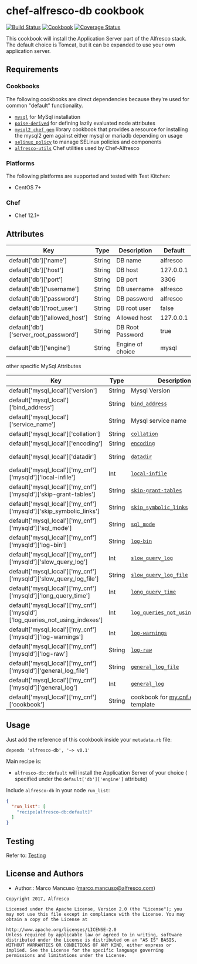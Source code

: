 # chef-alfresco-db cookbook
[![Build Status](https://travis-ci.org/Alfresco/chef-alfresco-db.svg)](https://travis-ci.org/Alfresco/chef-alfresco-db?branch=master)
[![Cookbook](http://img.shields.io/cookbook/v/alfresco-appserver.svg)](https://github.com/Alfresco/chef-alfresco-db)
[![Coverage Status](https://coveralls.io/repos/github/Alfresco/chef-alfresco-db/badge.svg?branch=develop)](https://coveralls.io/github/Alfresco/chef-alfresco-db?branch=master)

This cookbook will install the Application Server part of the Alfresco stack.
The default choice is Tomcat, but it can be expanded to use your own application server.

## Requirements

### Cookbooks

The following cookbooks are direct dependencies because they're used for common "default" functionality.

- [`mysql`](https://github.com/chef-cookbooks/mysql) for MySql installation
- [`poise-derived`](https://github.com/poise/poise-derived) for defining lazily evaluated node attributes
- [`mysql2_chef_gem`](https://github.com/sinfomicien/mysql2_chef_gem) library cookbook that provides a resource for installing the mysql2 gem against either mysql or mariadb depending on usage
- [`selinux_policy`](https://github.com/sous-chefs/selinux_policy) to manage SELinux policies and components
- [`alfresco-utils`](https://github.com/Alfresco/chef-alfresco-utils) Chef utilities used by Chef-Alfresco

### Platforms

The following platforms are supported and tested with Test Kitchen:

- CentOS 7+

### Chef

- Chef 12.1+

## Attributes

| Key | Type | Description | Default |
|-----|------|-------------|---------|
| default['db']['name'] | String | DB name  | alfresco  |
| default['db']['host'] | String  |  DB host |  127.0.0.1 |
| default['db']['port'] | String   | DB port |  3306 |
| default['db']['username']  | String   | DB username |  alfresco |
| default['db']['password'] | String | DB password |  alfresco |
| default['db']['root_user'] | String  |  DB root user |  false |
| default['db']['allowed_host'] | String  | Allowed host | 127.0.0.1 |
| default['db']['server_root_password']  | String  | DB Root Password |  true |
| default['db']['engine']  | String  | Engine of choice |  mysql |

other specific MySql Attributes

| Key | Type | Description | Default |
|-----|------|-------------|---------|
| default['mysql_local']['version'] | String | Mysql Version | '5.6'
| default['mysql_local']['bind_address'] | String | [`bind_address`](https://dev.mysql.com/doc/refman/5.6/en/server-options.html#option_mysqld_bind-address) | nil
| default['mysql_local']['service_name'] | String | Mysql service name | default'
| default['mysql_local']['collation'] | String | [`collation`](https://dev.mysql.com/doc/refman/5.6/en/charset-applications.html) | utf8_general_ci
| default['mysql_local']['encoding'] | String | [`encoding`](https://dev.mysql.com/doc/refman/5.6/en/charset-applications.html) | utf8
| default['mysql_local']['datadir'] | String | [`datadir`](https://dev.mysql.com/doc/refman/5.6/en/server-options.html#option_mysqld_datadir) | /media/mysql-default/
| default['mysql_local']['my_cnf']['mysqld']['local-infile'] | Int | [`local-infile`](https://dev.mysql.com/doc/refman/5.6/en/mysql-command-options.html#option_mysql_local-infile) | 0
| default['mysql_local']['my_cnf']['mysqld']['skip-grant-tables'] | String | [`skip-grant-tables`](https://dev.mysql.com/doc/refman/5.6/en/server-options.html#option_mysqld_skip-grant-tables) |  FALSE
| default['mysql_local']['my_cnf']['mysqld']['skip_symbolic_links'] | String | [`skip_symbolic_links`](https://dev.mysql.com/doc/refman/5.6/en/server-options.html#option_mysqld_symbolic-links) | 'YES'
| default['mysql_local']['my_cnf']['mysqld']['sql_mode'] | String | [`sql_mode`](https://dev.mysql.com/doc/refman/5.6/en/server-system-variables.html#sysvar_sql_mode) | 'STRICT_ALL_TABLES'
| default['mysql_local']['my_cnf']['mysqld']['log-bin'] | String | [`log-bin`](https://dev.mysql.com/doc/refman/5.6/en/replication-options-binary-log.html#option_mysqld_log-bin) | 'log-bin/mysql-bin'
| default['mysql_local']['my_cnf']['mysqld']['slow_query_log'] | Int | [`slow_query_log`](https://dev.mysql.com/doc/refman/5.6/en/slow-query-log.html)| 1
| default['mysql_local']['my_cnf']['mysqld']['slow_query_log_file'] | String |  [`slow_query_log_file`](https://dev.mysql.com/doc/refman/5.6/en/server-system-variables.html#sysvar_slow_query_log_file) | /var/log/mysql-default/slow.log
| default['mysql_local']['my_cnf']['mysqld']['long_query_time'] | Int | [`long_query_time`](https://dev.mysql.com/doc/refman/5.6/en/server-system-variables.html#sysvar_long_query_time) | 30
| default['mysql_local']['my_cnf']['mysqld']['log_queries_not_using_indexes'] | Int | [`log_queries_not_using_indexes`](https://dev.mysql.com/doc/refman/5.6/en/server-system-variables.html#sysvar_log_queries_not_using_indexes) | 1
| default['mysql_local']['my_cnf']['mysqld']['log-warnings'] | Int | [`log-warnings`](https://dev.mysql.com/doc/refman/5.6/en/server-options.html#option_mysqld_log-warnings) | 2
| default['mysql_local']['my_cnf']['mysqld']['log-raw'] | String | [`log-raw`](https://dev.mysql.com/doc/refman/5.6/en/server-options.html#option_mysqld_log-raw) | 'OFF'
| default['mysql_local']['my_cnf']['mysqld']['general_log_file'] | String | [`general_log_file`](https://dev.mysql.com/doc/refman/5.6/en/server-system-variables.html#sysvar_general_log_file) | /var/log/mysql-default/query.log
| default['mysql_local']['my_cnf']['mysqld']['general_log'] | Int | [`general_log`](https://dev.mysql.com/doc/refman/5.6/en/server-system-variables.html#sysvar_general_log) | 1
| default['mysql_local']['my_cnf']['cookbook'] | String | cookbook for [my.cnf.erb](./templates/default/my.cnf.erb) template | 'alfresco-db'


## Usage

Just add the reference of this cookbook inside your `metadata.rb` file:

```
depends 'alfresco-db', '~> v0.1'
```

Main recipe is:

- `alfresco-db::default` will install the Application Server of your choice ( specified under the `default['db']['engine']` attribute)

Include `alfresco-db` in your node `run_list`:

```json
{
  "run_list": [
    "recipe[alfresco-db:default]"
  ]
}
```
## Testing
Refer to: [Testing](./TESTING.md)
## License and Authors

- Author:: Marco Mancuso (<marco.mancuso@alfresco.com>)

```text
Copyright 2017, Alfresco

Licensed under the Apache License, Version 2.0 (the "License"); you may not use this file except in compliance with the License. You may obtain a copy of the License at

http://www.apache.org/licenses/LICENSE-2.0
Unless required by applicable law or agreed to in writing, software distributed under the License is distributed on an "AS IS" BASIS, WITHOUT WARRANTIES OR CONDITIONS OF ANY KIND, either express or implied. See the License for the specific language governing permissions and limitations under the License.
```
